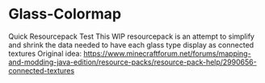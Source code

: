 # Glass-Colormap
Quick Resourcepack Test
This WIP resourcepack is an attempt to simplify and shrink the data needed to have each glass type display as connected textures
Original idea: https://www.minecraftforum.net/forums/mapping-and-modding-java-edition/resource-packs/resource-pack-help/2990656-connected-textures
